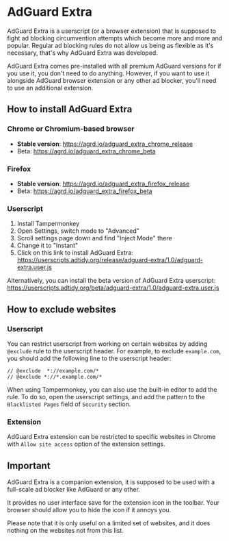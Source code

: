 # AdGuard Extra

AdGuard Extra is a userscript (or a browser extension) that is supposed to fight ad blocking circumvention attempts which become more and more and popular. Regular ad blocking rules do not allow us being as flexible as it's necessary, that's why AdGuard Extra was developed.

AdGuard Extra comes pre-installed with all premium AdGuard versions for if you use it, you don't need to do anything.
However, if you want to use it alongside AdGuard browser extension or any other ad blocker, you'll need to use an additional extension.

## How to install AdGuard Extra

### Chrome or Chromium-based browser

* **Stable version**: https://agrd.io/adguard_extra_chrome_release
* Beta: https://agrd.io/adguard_extra_chrome_beta

### Firefox

* **Stable version**: https://agrd.io/adguard_extra_firefox_release
* Beta: https://agrd.io/adguard_extra_firefox_beta

### Userscript

1. Install Tampermonkey
2. Open Settings, switch mode to "Advanced"
3. Scroll settings page down and find "Inject Mode" there
4. Change it to "Instant"
5. Click on this link to install AdGuard Extra: https://userscripts.adtidy.org/release/adguard-extra/1.0/adguard-extra.user.js

Alternatively, you can install the beta version of AdGuard Extra userscript: https://userscripts.adtidy.org/beta/adguard-extra/1.0/adguard-extra.user.js

## How to exclude websites

### Userscript

You can restrict userscript from working on certain websites by adding `@exclude` rule to the userscript header. For example, to exclude `example.com`, you should add the following line to the userscript header:
```
// @exclude  *://example.com/*
// @exclude *://*.example.com/*
```

When using Tampermonkey, you can also use the built-in editor to add the rule. To do so, open the userscript settings, and add the pattern to the `Blacklisted Pages` field of `Security` section.

### Extension

AdGuard Extra extension can be restricted to specific websites in Chrome with `Allow site access` option of the extension settings.

## Important

AdGuard Extra is a companion extension, it is supposed to be used with a full-scale ad blocker like AdGuard or any other.

It provides no user interface save for the extension icon in the toolbar. Your browser should allow you to hide the icon if it annoys you.

Please note that it is only useful on a limited set of websites, and it does nothing on the websites not from this list.
